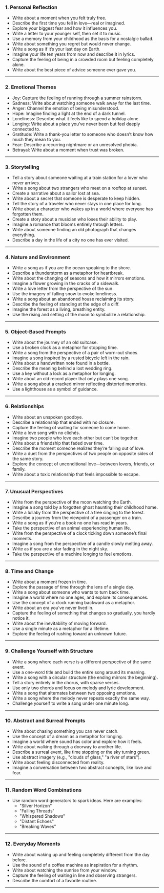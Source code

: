 ### **1. Personal Reflection**

- Write about a moment when you felt truly free.
- Describe the first time you fell in love—real or imagined.
- Explore your biggest fear and how it influences you.
- Write a letter to your younger self, then set it to music.
- Use a memory from your childhood as the basis for a nostalgic ballad.
- Write about something you regret but would never change.
- Write a song as if it’s your last day on Earth.
- Imagine your life ten years from now and describe it in lyrics.
- Capture the feeling of being in a crowded room but feeling completely alone.
- Write about the best piece of advice someone ever gave you.

---

### **2. Emotional Themes**

- Joy: Capture the feeling of running through a summer rainstorm.
- Sadness: Write about watching someone walk away for the last time.
- Anger: Channel the emotion of being misunderstood.
- Hope: Imagine finding a light at the end of a dark tunnel.
- Loneliness: Describe what it feels like to spend a holiday alone.
- Longing: Write about a place you’ve never been but feel deeply connected to.
- Gratitude: Write a thank-you letter to someone who doesn’t know how much they mean to you.
- Fear: Describe a recurring nightmare or an unresolved phobia.
- Betrayal: Write about a moment when trust was broken.

---

### **3. Storytelling**

- Tell a story about someone waiting at a train station for a lover who never arrives.
- Write a song about two strangers who meet on a rooftop at sunset.
- Create a narrative about a sailor lost at sea.
- Write about a secret that someone is desperate to keep hidden.
- Tell the story of a traveler who never stays in one place for long.
- Write about a character who wakes up in a world where everyone has forgotten them.
- Create a story about a musician who loses their ability to play.
- Imagine a romance that blooms entirely through letters.
- Write about someone finding an old photograph that changes everything.
- Describe a day in the life of a city no one has ever visited.

---

### **4. Nature and Environment**

- Write a song as if you are the ocean speaking to the shore.
- Describe a thunderstorm as a metaphor for heartbreak.
- Write about the changing of seasons and how it mirrors emotions.
- Imagine a flower growing in the cracks of a sidewalk.
- Write a love letter from the perspective of the sun.
- Use the imagery of falling snow to evoke loneliness.
- Write a song about an abandoned house reclaiming its story.
- Describe the feeling of standing at the edge of a cliff.
- Imagine the forest as a living, breathing entity.
- Use the rising and setting of the moon to symbolize a relationship.

---

### **5. Object-Based Prompts**

- Write about the journey of an old suitcase.
- Use a broken clock as a metaphor for stopping time.
- Write a song from the perspective of a pair of worn-out shoes.
- Imagine a song inspired by a rusted bicycle left in the rain.
- Write about a handwritten note found in a bottle.
- Describe the meaning behind a lost wedding ring.
- Use a key without a lock as a metaphor for longing.
- Write about an old record player that only plays one song.
- Write a song about a cracked mirror reflecting distorted memories.
- Use a lighthouse as a symbol of guidance.

---

### **6. Relationships**

- Write about an unspoken goodbye.
- Describe a relationship that ended with no closure.
- Capture the feeling of waiting for someone to come home.
- Write a love song with no clichés.
- Imagine two people who love each other but can’t be together.
- Write about a friendship that faded over time.
- Describe the moment someone realizes they’re falling out of love.
- Write a duet from the perspectives of two people on opposite sides of the same story.
- Explore the concept of unconditional love—between lovers, friends, or family.
- Write about a toxic relationship that feels impossible to escape.

---

### **7. Unusual Perspectives**

- Write from the perspective of the moon watching the Earth.
- Imagine a song told by a forgotten ghost haunting their childhood home.
- Write a lullaby from the perspective of a tree singing to the forest.
- Describe a journey from the viewpoint of a passenger on a train.
- Write a song as if you’re a book no one has read in years.
- Take the perspective of an animal experiencing human life.
- Write from the perspective of a clock ticking down someone’s final moments.
- Imagine a song from the perspective of a candle slowly melting away.
- Write as if you are a star fading in the night sky.
- Take the perspective of a machine longing to feel emotions.

---

### **8. Time and Change**

- Write about a moment frozen in time.
- Explore the passage of time through the lens of a single day.
- Write a song about someone who wants to turn back time.
- Imagine a world where no one ages, and explore its consequences.
- Use the concept of a clock running backward as a metaphor.
- Write about an era you’ve never lived in.
- Capture the feeling of something that changes so gradually, you hardly notice it.
- Write about the inevitability of moving forward.
- Use a single minute as a metaphor for a lifetime.
- Explore the feeling of rushing toward an unknown future.

---

### **9. Challenge Yourself with Structure**

- Write a song where each verse is a different perspective of the same event.
- Use a one-word title and build the entire song around its meaning.
- Write a song with a circular structure (the ending mirrors the beginning).
- Tell a story entirely in the chorus, with sparse verses.
- Use only two chords and focus on melody and lyric development.
- Write a song that alternates between two opposing emotions.
- Write a song where the melody never repeats exactly the same way.
- Challenge yourself to write a song under one minute long.

---

### **10. Abstract and Surreal Prompts**

- Write about chasing something you can never catch.
- Use the concept of a dream as a metaphor for longing.
- Imagine a world where sound has color and explore how it feels.
- Write about walking through a doorway to another life.
- Describe a surreal event, like time stopping or the sky turning green.
- Use abstract imagery (e.g., "clouds of glass," "a river of stars").
- Write about feeling disconnected from reality.
- Imagine a conversation between two abstract concepts, like love and fear.

---

### **11. Random Word Combinations**

- Use random word generators to spark ideas. Here are examples:
    - "Silver Horizon"
    - "Falling Threads"
    - "Whispered Shadows"
    - "Distant Echoes"
    - "Breaking Waves"

---

### **12. Everyday Moments**

- Write about waking up and feeling completely different from the day before.
- Use the sound of a coffee machine as inspiration for a rhythm.
- Write about watching the sunrise from your window.
- Capture the feeling of waiting in line and observing strangers.
- Describe the comfort of a favorite routine.

---